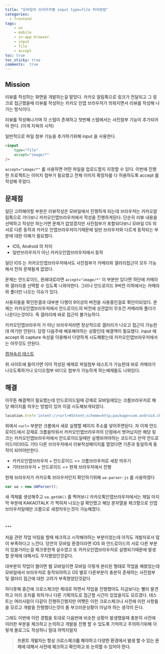 ```yaml
---
title: "모바일의 브라우저별 input type=file 처리방법"
categories: 
  - frontend
tags: 
    - os
    - mobile
    - in-app browser
    - input
    - file
    - accept
toc: true
toc_sticky: true
comments:  true
---
```


## Mission
리뷰를 작성하는 화면을 개발하는걸 맡았다. 카카오 알림톡으로 링크가 전달되고 그 링크로 접근했을때 리뷰를 작성하는 카카오 인앱 브라우저가 띄워지면서 리뷰를 작성해 나가는 방식이다.  
  
리뷰를 작성해나가며 각 스텝이 존재하고 첫번째 스텝에서는 사진첨부 기능이 추가되어야 한다. (이게 지옥의 시작)
  
일반적으로 파일 첨부 기능을 추가하기위해 input 을 사용한다.
```html
<input
    type="file"
    accept="image/*"
/>
```
`accept="image/*"` 를 사용하면 어떤 파일을 업로드할지 지정할 수 있다. 이번에 진행한 프로젝트는 이미지 첨부가 필요했고 전체 이미지 확장자를 다 허용하도록 accept 를 작성해 주었다.
  
## 문제점
일단 고려해야할 부분은 리뷰작성은 모바일에서 진행하게 되는데 브라우저는 카카오알림톡으로 가다보니 카카오인앱브라우저에서 작성을 진행하게된다. 단순히 리뷰 내용을 선택하고 작성만 하는거면 문제가 없었겠지만 사진첨부가 포함되다보니 모바일 OS 의 서로 다른 동작과 카카오 인앱브라우저이기때문에 일반 브라우저와 다르게 동작되는 부분에 대한 이해가 필요했다.

- IOS, Android 의 차이
- 일반브라우저가 아닌 카카오인앱브라우저에서 동작

일단 IOS 는 카카오인앱브라우저에서도 사진첨부가 카메라와 갤러리접근이 모두 가능해서 전혀 문제될게 없었다.
  
문제는 안드로이드, 원래대로라면 `accept="image/*"` 이 부분만 있다면 하단에 카메라와 갤러리중 선택할 수 있도록 나와야한다. 그러나 안드로이드 9버전 이하에서는 카메라와 폴더만 나오는 이슈가 있다.
  
사용자들을 확인한결과 대부분 다행이 9이상의 버전을 사용중인걸로 확인이되었다. 문제는 카카오인앱브라우저에서 안드로이드의 버전에 상관없이 무조건 카메라와 폴더가 나온다는것이다. 즉 갤러리에 바로 접근이 불가능하다.
  
카카오인앱브라우저 가 아닌 브라우저라면 정상적으로 갤러리가 나오고 접근이 가능한데 여기만 안된다. 당장 다음주에 배포해야하는 상황인데 해결책이 필요했다. input 에 accept 와 capture 속성을 이용해서 다양하게 시도해봤는데 카카오인앱브라우저에서는 아무것도 안된다.
  
[캡쳐속성 테스트](https://addpipe.com/html-media-capture-demo/)
  
위 사이트에 들어가면 이미 작성된 예제로 파일첨부 테스트가 가능한데 바로 카메라가 나오도록하거나 오디오첨부 비디오 첨부가 가능하게 하는예제들도 나와있다.


## 해결

아무튼 해결책이 필요했는데 안드로이드일때 강제로 모바일에있는 크롬브라우저로 해당 페이지를 띄우는 방법이 있어 이걸 시도해보게되었다.

```javascript
location.href='intent://<url>#Intent;scheme=http;package=com.android.chrome;end'
```
위에서 `<url>` 부분만 크롬에서 새로 실행할 페이지 주소를 넣어주면된다. 자 이제 안드로이드에서 강제로 크롬을띄워서 카카오인앱브라우저의 단점에서 벗어났지만 해당 링크는 카카오인앱브라우저에서 안드로이드일때만 실행되어야하는 코드이고 만약 안드로이드이더라도 기타 다른 브라우저에서 리뷰작성페이지를 열었다면 기존과 동일하게 동작이 되어야만한다.

- 카카오인앱브라우저 + 안드로이드 => 크롬브라우저로 새창 띄우기
- 기타브라우저 + 안드로이드 => 현재 브라우저에서 진행

현재 브라우저가 카카오톡 브라우저인지 확인하기위해 `ua-parser-js` 를 사용하였다  

```javascript
var ua = new UAParser();
```

새 객체를 생성해주고 `ua.getUA()` 를 찍어보니 카카오톡인앱브라우저에서는 제일 마지막 부분에 KAKAOTALK 가 찍혀져 나오는걸 확인했고 해당 문자열을 체크함으로 인앱브라우저일때만 크롬으로 새창띄우는것이 가능해졌다.
  

## ...
처음 관련 작업 미팅을 할때 체크하고 시작해야하는 부분이었는데 아직도 개발자로서 많이 부족하다고 느낀다. 당연히 모바일 환경이라면 IOS 와 안드로이드의 서로 다른 부분이 있을거라는걸 체크못한게 실수였고 또 카카오인앱브라우저로 실행되기때문에 발생할 문제에 대해서도 무지했었던것같다.
  
대부분의 작업이 웹이면 웹 모바일이면 모바일 이렇게 분리된 형태로 작업을 해왔었는데 모바일에서 브라우저로 동작되야하고 OS 별로 다른부분이 충분히 존재하는 사진첨부 및 갤러리 접근에 대한 고려가 부족했었던것같다

하다못해 중간에 크로스체크만 제대로 하면서 작업을 진행했어도 지금보다는 빨리 발견하고 미리 조치를 취하거나 다른 기획의도로 접근할 시간이 있었을지도 모르겠다. 테스트는 여러사람이 다같이 진행하긴했지만 어쨋든 이런 크로스체크나 사전에 이런 사항들을 모르고 개발을 진행했다는것이 좀 부끄러운상황이 아닐까 하는 생각이 든다.

그래도 이번에 이런 경험을 토대로 다음번에 비슷한 상황이 발생했을때 충분히 사전에 이러한 부분을 체크하고 논의하고 개발을 진행 할 수 있도록 기억하고 주의하기위해 이렇게 블로그도 작성하니 절대 까먹지말자

>**프론트 개발자는 항상 크로스체크를 해야하고 다양한 환경에서 발생 할 수 있는 문제에 대해서 사전에 체크하고 확인하고 또 논의할 수 있어야 한다.**
